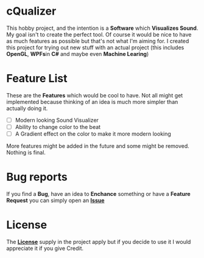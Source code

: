 # cQualizer

This hobby project, and the intention is a **Software** which **Visualizes Sound**.
My goal isn't to create the perfect tool. Of course it would be nice to have as much features as possible but that's not what I'm aiming for.
I created this project for trying out new stuff with an actual project (this includes **OpenGL**, **WPFs**in **C#** and maybe even **Machine Learing**)

# Feature List

These are the **Features** which would be cool to have.
Not all might get implemented because thinking of an idea is much more simpler than actually doing it.

* [ ] Modern looking Sound Visualizer
* [ ] Ability to change color to the beat
* [ ] A Gradient effect on the color to make it more modern looking

More features might be added in the future and some might be removed.
Nothing is final.

# Bug reports

If you find a **Bug**, have an idea to **Enchance** something or have a **Feature Request** you can simply open an [**Issue**](https://github.com/psyGamer/cQualizer/issues/new/choose "Open an Issue")

# License

The [**License**](https://github.com/psyGamer/cQualizer/blob/master/LICENSE "MIT License") supply in the project apply but if you decide to use it I would appreciate it if you give Credit.
